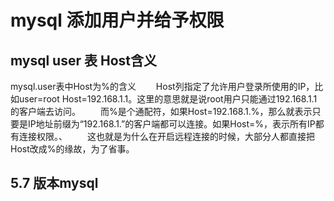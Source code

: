 # mysql 添加用户并给予权限

## mysql user 表 Host含义

mysql.user表中Host为%的含义
　　Host列指定了允许用户登录所使用的IP，比如user=root Host=192.168.1.1。这里的意思就是说root用户只能通过192.168.1.1的客户端去访问。
　　而%是个通配符，如果Host=192.168.1.%，那么就表示只要是IP地址前缀为“192.168.1.”的客户端都可以连接。如果Host=%，表示所有IP都有连接权限。、
　　这也就是为什么在开启远程连接的时候，大部分人都直接把Host改成%的缘故，为了省事。


## 5.7 版本mysql


